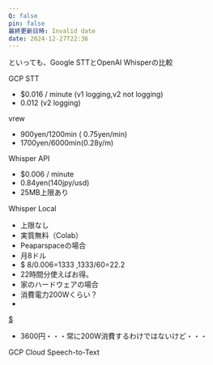 ```yaml
---
Q: false
pin: false
最終更新日時: Invalid date
date: 2024-12-27T22:36
---
```

  

  

といっても、Google STTとOpenAI Whisperの比較

GCP STT

- $0.016 / minute (v1 logging,v2 not logging)
- 0.012 (v2 logging)

vrew

- 900yen/1200min ( 0.75yen/min)
- 1700yen/6000min(0.28y/m)

Whisper API

- $0.006 / minute
- 0.84yen(140jpy/usd)
- 25MB上限あり

Whisper Local

- 上限なし  
- 実質無料（Colab）  
- Peaparspaceの場合  
- 月8ドル  
- $ 8/0.006=1333 ,1333/60=22.2  
- 22時間分使えばお得。  
- 家のハードウェアの場合  
- 消費電力200Wくらい？  
-  
[$](https://www.notion.so200/1000*24*30*25=3600)  
- 3600円・・・常に200W消費するわけではないけど・・・  

GCP Cloud Speech-to-Text